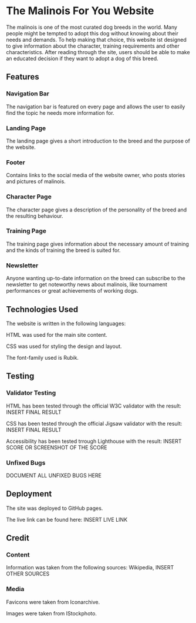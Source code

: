 # The Malinois For You Website

The malinois is one of the most curated dog breeds in the world. Many people might be tempted to adopt this dog without knowing about their needs and demands. To help making that choice, this website ist designed to give information about the character, training requirements and other characteristics. After reading through the site, users should be able to make an educated decision if they want to adopt a dog of this breed.

## Features

### Navigation Bar

The navigation bar is featured on every page and allows the user to easily find the topic he needs more information for.

### Landing Page

The landing page gives a short introduction to the breed and the purpose of the website.

### Footer

Contains links to the social media of the website owner, who posts stories and pictures of malinois.

### Character Page

The character page gives a description of the personality of the breed and the resulting behaviour.

### Training Page

The training page gives information about the necessary amount of training and the kinds of training the breed is suited for.

### Newsletter

Anyone wanting up-to-date information on the breed can subscribe to the newsletter to get noteworthy news about malinois, like tournament performances or great achievements of working dogs.

## Technologies Used

The website is written in the following languages:

HTML was used for the main site content.

CSS was used for styling the design and layout.

The font-family used is Rubik.

## Testing

### Validator Testing

HTML has been tested through the official W3C validator with the result: INSERT FINAL RESULT

CSS has been tested through the official Jigsaw validator with the result: INSERT FINAL RESULT

Accessibility has been tested trrough Lighthouse with the result: INSERT SCORE OR SCREENSHOT OF THE SCORE

### Unfixed Bugs

DOCUMENT ALL UNFIXED BUGS HERE

## Deployment

The site was deployed to GitHub pages.

The live link can be found here: INSERT LIVE LINK

## Credit

### Content

Information was taken from the following sources: Wikipedia, INSERT OTHER SOURCES

### Media

Favicons were taken from Iconarchive.

Images were taken from IStockphoto.
